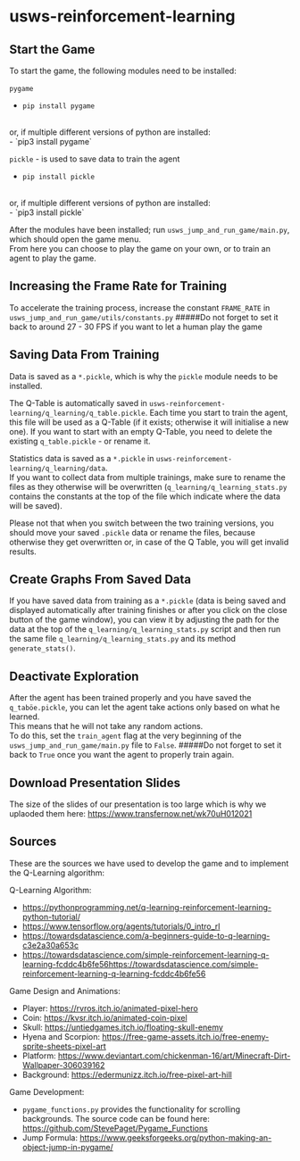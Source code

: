 # usws-reinforcement-learning

## Start the Game
To start the game, the following modules need to be installed: 
<br /><br />
`pygame` 
- `pip install pygame`
<br />
or, if multiple different versions of python are installed:
<br />
- `pip3 install pygame`
<br />

`pickle` - is used to save data to train the agent 
- `pip install pickle`
<br />
or, if multiple different versions of python are installed:
<br />
- `pip3 install pickle`
<br />


After the modules have been installed;
run `usws_jump_and_run_game/main.py`, which should open the game menu.
<br />
From here you can choose to play the game on your own, or to train an agent to play the game.

## Increasing the Frame Rate for Training
To accelerate the training process, increase the constant `FRAME_RATE` in 
`usws_jump_and_run_game/utils/constants.py` 
#####Do not forget to set it back to around 27 - 30 FPS if you want to let a human play the game


## Saving Data From Training
Data is saved as a `*.pickle`, which is why the `pickle` module needs to be installed. <br />

The Q-Table is automatically saved in `usws-reinforcement-learning/q_learning/q_table.pickle`.
Each time you start to train the agent, this file will be used as a Q-Table (if it exists; 
otherwise it will initialise a new one). If you want to start with an empty Q-Table, you need to
delete the existing `q_table.pickle` - or rename it. <br />
 
Statistics data is saved as a `*.pickle` in `usws-reinforcement-learning/q_learning/data`.<br />
If you want to collect data from multiple trainings, make sure to rename the files as they otherwise
will be overwritten (`q_learning/q_learning_stats.py` contains the constants at the top of the file
which indicate where the data will be saved).

Please not that when you switch between the two training versions, you should move your saved `.pickle`
data or rename the files, because otherwise they get overwritten or, in case of the Q Table, you will
get invalid results.

## Create Graphs From Saved Data
If you have saved data from training as a `*.pickle` (data is being saved and displayed automatically
after training finishes or after you click on the close button of the game window), you can 
view it by adjusting the path for the data at the top of the `q_learning/q_learning_stats.py` script and
then run the same file `q_learning/q_learning_stats.py` and its method `generate_stats()`.  

## Deactivate Exploration
After the agent has been trained properly and you have saved the `q_taböe.pickle`,
you can let the agent take actions only based on what he learned. <br />
This means that he will not take any random actions.<br />
To do this, set the `train_agent` flag at the very beginning of the
`usws_jump_and_run_game/main.py` file to `False`.
#####Do not forget to set it back to `True` once you want the agent to properly train again.

## Download Presentation Slides
The size of the slides of our presentation is too large which is why we uplaoded them here:
https://www.transfernow.net/wk70uH012021

## Sources
These are the sources we have used to develop the game 
and to implement the Q-Learning algorithm:

Q-Learning Algorithm:
<br />
- https://pythonprogramming.net/q-learning-reinforcement-learning-python-tutorial/
- https://www.tensorflow.org/agents/tutorials/0_intro_rl
- https://towardsdatascience.com/a-beginners-guide-to-q-learning-c3e2a30a653c
- https://towardsdatascience.com/simple-reinforcement-learning-q-learning-fcddc4b6fe56https://towardsdatascience.com/simple-reinforcement-learning-q-learning-fcddc4b6fe56

Game Design and Animations:
- Player: https://rvros.itch.io/animated-pixel-hero
- Coin: https://kvsr.itch.io/animated-coin-pixel
- Skull: https://untiedgames.itch.io/floating-skull-enemy
- Hyena and Scorpion: https://free-game-assets.itch.io/free-enemy-sprite-sheets-pixel-art
- Platform: https://www.deviantart.com/chickenman-16/art/Minecraft-Dirt-Wallpaper-306039162
- Background: https://edermunizz.itch.io/free-pixel-art-hill

Game Development:
- `pygame_functions.py` provides the functionality for
scrolling backgrounds. The source code can be found here:
https://github.com/StevePaget/Pygame_Functions
- Jump Formula: https://www.geeksforgeeks.org/python-making-an-object-jump-in-pygame/
